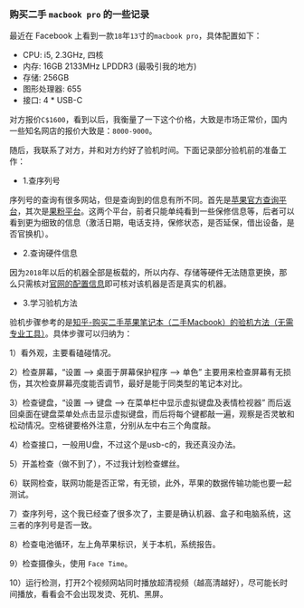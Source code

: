 ### 购买二手 `macbook pro` 的一些记录

最近在 Facebook 上看到一款`18`年`13`寸的`macbook pro`，具体配置如下：

- CPU: i5, 2.3GHz, 四核
- 内存: 16GB 2133MHz LPDDR3 (最吸引我的地方)
- 存储: 256GB
- 图形处理器: 655
- 接口: 4 * USB-C

对方报价`C$1600`，看到以后，我衡量了一下这个价格，大致是市场正常价，国内一些知名网店的报价大致是：`8000-9000`。

随后，我联系了对方，并和对方约好了验机时间。下面记录部分验机前的准备工作：

- 1.查序列号

序列号的查询有很多网站，但是查询到的信息有所不同。首先是[苹果官方查询平台](https://checkcoverage.apple.com/cn/zh/)，其次是[果粉平台](https://www.guofenjianding.com/)。这两个平台，前者只能单纯看到一些保修信息等，后者可以看到更为细致的信息（激活日期，电话支持，保修状态，是否延保，借出设备，是否官换机）。

- 2.查询硬件信息

因为`2018`年以后的机器全部是板载的，所以内存、存储等硬件无法随意更换，那么只需核对[官网的配置信息](https://support.apple.com/zh-cn/HT201300)即可核对该机器是否是真实的机器。

- 3.学习验机方法

验机步骤参考的是[知乎-购买二手苹果笔记本（二手Macbook）的验机方法（无需专业工具）](https://zhuanlan.zhihu.com/p/43982670)。具体步骤可以归纳为：

1）看外观，主要看磕碰情况。

2）检查屏幕，“设置 --> 桌面于屏幕保护程序 --> 单色” 主要用来检查屏幕有无损伤，其次检查屏幕亮度能否调节，最好是能于同类型的笔记本对比。

3）检查键盘，“设置 --> 键盘 --> 在菜单栏中显示虚拟键盘及表情检视器” 而后返回桌面在键盘菜单处点击显示虚拟键盘，而后将每个键都敲一遍，观察是否灵敏和松动情况。空格键要格外注意，分别从左中右三个角度敲。

4）检查接口，一般用U盘，不过这个是usb-c的，我还真没办法。

5）开盖检查（做不到了），不过我计划检查螺丝。

6）联网检查，联网功能是否正常，有无锁，此外，苹果的数据传输功能也要一起测试。

7）查序列号，这个我已经查了很多次了，主要是确认机器、盒子和电脑系统，这三者的序列号是否一致。

8）检查电池循环，左上角苹果标识，关于本机，系统报告。

9）检查摄像头，使用 `Face Time`。

10）运行检测，打开2个视频网站同时播放超清视频（越高清越好），尽可能长时间播放，看看会不会出现发烫、死机、黑屏。
